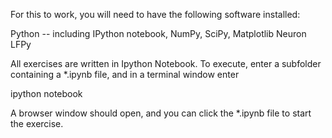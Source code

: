 
For this to work, you will need to have the following software installed:

Python -- including IPython notebook, NumPy, SciPy, Matplotlib
Neuron
LFPy

All exercises are written in Ipython Notebook. To execute, enter a subfolder containing a *.ipynb file, and in a terminal window enter

ipython notebook

A browser window should open, and you can click the *.ipynb file to start the exercise.
